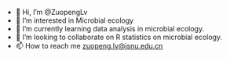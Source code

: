 - 👋 Hi, I’m @ZuopengLv
- 👀 I’m interested in Microbial ecology
- 🌱 I’m currently learning data analysis in microbial ecology.
- 💞️ I’m looking to collaborate on R statistics on microbial ecology.
- 📫 How to reach me zuopeng.lv@jsnu.edu.cn

<!---
ZuopengLv/ZuopengLv is a ✨ special ✨ repository because its `README.md` (this file) appears on your GitHub profile.
You can click the Preview link to take a look at your changes.
--->
